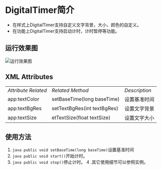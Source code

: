 # DigitalTimer简介 #
- 在样式上DigitalTimer支持自定义文字背景，大小，颜色的自定义。
- 在功能上DigitalTimer支持启动计时，计时暂停等功能。
 
## 运行效果图 ##
![运行效果图](https://github.com/crazycodeboy/GroupListView/blob/dev/raw/%E8%BF%90%E8%A1%8C%E6%95%88%E6%9E%9C%E5%9B%BE.gif?raw=true)


## XML Attributes ##
<table>
<tbody>

<tr><td><em>Attribute 	Related </em></td><td><em>Related Method</em></td><td><em>Description</em></td></tr>
<tr><td>app:textColor	 </td><td>setBaseTime(long baseTime)</td><td>设置基准时间</td></tr>
<tr><td>app:textBgRes</td><td>setTextBgRes(int textBgRes)</td><td>设置文字背景</td></tr>
<tr><td>app:textSize</td><td>etTextSize(float textSize)</td><td>设置文字大小</td></tr>

</tbody>
</table>


## 使用方法 ##
1.  ```java public void setBaseTime(long baseTime)```设置基准时间
2.  ```java public void start()```开始计时。
3. ```java public void stop()```停止计时。 
4 .其它使用细节可以参照实例。


